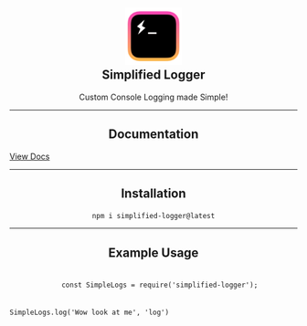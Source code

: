 <h2 align='center'>
  <img src="./imgs/SimplifiedLoggerLogo.png" height='100px' width='100px' />
  <br> 
  Simplified Logger
</h2>

<p align="center">
 Custom Console Logging made Simple!
</p>

<hr />

<h2 align="center">
  Documentation
</h2>

<a align="center" href="https://simplifiedlogger.github.io/SimplifedLogs-Base/#/">View Docs</a>

<hr />

<h2 align="center">
  Installation
</h2>

<p align="center">
 <code>npm i simplified-logger@latest</code>
</p>

<hr />

<h2 align="center">
  Example Usage
</h2>

<p align="center">
 <code align="center">
   const SimpleLogs = require('simplified-logger');

   SimpleLogs.log('Wow look at me', 'log')
</code>
</p>


